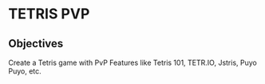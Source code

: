 # TETRIS PVP

## Objectives
Create a Tetris game with PvP Features like Tetris 101, TETR.IO, Jstris, Puyo Puyo, etc.